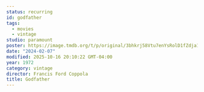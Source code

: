 ```yaml
---
status: recurring
id: godfather
tags:
  - movies
  - vintage
studio: paramount
poster: https://image.tmdb.org/t/p/original/3bhkrj58Vtu7enYsRolD1fZdja1.jpg
date: "2024-02-07"
modified: 2025-10-16 20:10:22 GMT-04:00
year: 1972
category: vintage
director: Francis Ford Coppola
title: Godfather
---
```

